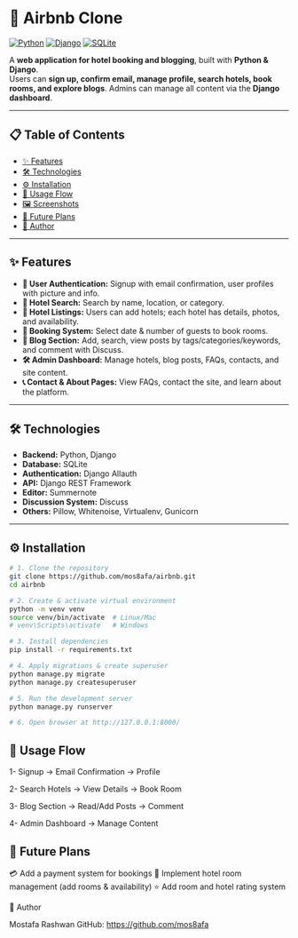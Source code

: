 # 🏨 Airbnb Clone

[![Python](https://img.shields.io/badge/Python-3.13-blue?logo=python&logoColor=white)](https://www.python.org/) 
[![Django](https://img.shields.io/badge/Django-4.2-green?logo=django&logoColor=white)](https://www.djangoproject.com/) 
[![SQLite](https://img.shields.io/badge/SQLite-3.43-lightgrey?logo=sqlite&logoColor=white)](https://www.sqlite.org/) 

A **web application for hotel booking and blogging**, built with **Python & Django**.  
Users can **sign up, confirm email, manage profile, search hotels, book rooms, and explore blogs**. Admins can manage all content via the **Django dashboard**.

---

## 📋 Table of Contents

- [✨ Features](#-features)  
- [🛠️ Technologies](#️-technologies)  
- [⚙️ Installation](#️-installation)  
- [🚀 Usage Flow](#-usage-flow)  
- [🖼️ Screenshots](#️-screenshots)  
- [🔮 Future Plans](#-future-plans)  
- [👤 Author](#-author)  

---

## ✨ Features

- **🔐 User Authentication:** Signup with email confirmation, user profiles with picture and info.  
- **🔎 Hotel Search:** Search by name, location, or category.  
- **🏨 Hotel Listings:** Users can add hotels; each hotel has details, photos, and availability.  
- **📅 Booking System:** Select date & number of guests to book rooms.  
- **📝 Blog Section:** Add, search, view posts by tags/categories/keywords, and comment with Discuss.  
- **🛠️ Admin Dashboard:** Manage hotels, blog posts, FAQs, contacts, and site content.  
- **📞 Contact & About Pages:** View FAQs, contact the site, and learn about the platform.

---

## 🛠️ Technologies

- **Backend:** Python, Django  
- **Database:** SQLite  
- **Authentication:** Django Allauth  
- **API:** Django REST Framework  
- **Editor:** Summernote  
- **Discussion System:** Discuss  
- **Others:** Pillow, Whitenoise, Virtualenv, Gunicorn  

---

## ⚙️ Installation

```bash
# 1. Clone the repository
git clone https://github.com/mos8afa/airbnb.git
cd airbnb

# 2. Create & activate virtual environment
python -m venv venv
source venv/bin/activate  # Linux/Mac
# venv\Scripts\activate   # Windows

# 3. Install dependencies
pip install -r requirements.txt

# 4. Apply migrations & create superuser
python manage.py migrate
python manage.py createsuperuser

# 5. Run the development server
python manage.py runserver

# 6. Open browser at http://127.0.0.1:8000/
```

## 🚀 Usage Flow

1- Signup → Email Confirmation → Profile

2- Search Hotels → View Details → Book Room

3- Blog Section → Read/Add Posts → Comment

4- Admin Dashboard → Manage Content


## 🔮 Future Plans

💳 Add a payment system for bookings
🏨 Implement hotel room management (add rooms & availability)
⭐ Add room and hotel rating system

👤 Author

Mostafa Rashwan
GitHub: https://github.com/mos8afa